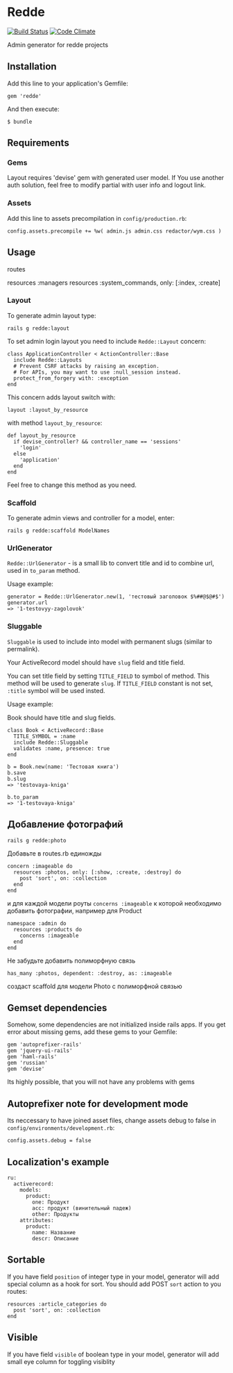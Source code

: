 # Redde
[![Build Status](https://secure.travis-ci.org/redde/redde.png)](http://travis-ci.org/redde/redde)
[![Code Climate](https://codeclimate.com/github/redde/redde.png)](https://codeclimate.com/github/redde/redde)

Admin generator for redde projects

## Installation

Add this line to your application's Gemfile:

    gem 'redde'

And then execute:

    $ bundle

## Requirements

### Gems

Layout requires 'devise' gem with generated user model. If You use another auth solution, feel free to modify partial with user info and logout link.

### Assets

Add this line to assets precompilation in `config/production.rb`:

    config.assets.precompile += %w( admin.js admin.css redactor/wym.css )

## Usage

routes

resources :managers
resources :system_commands, only: [:index, :create]

### Layout

To generate admin layout type:

    rails g redde:layout

To set admin login layout you need to include `Redde::Layout` concern:

    class ApplicationController < ActionController::Base
      include Redde::Layouts
      # Prevent CSRF attacks by raising an exception.
      # For APIs, you may want to use :null_session instead.
      protect_from_forgery with: :exception
    end

This concern adds layout switch with:

    layout :layout_by_resource

with method `layout_by_resource`:

    def layout_by_resource
      if devise_controller? && controller_name == 'sessions'
        'login'
      else
        'application'
      end
    end

Feel free to change this method as you need.

### Scaffold

To generate admin views and controller for a model, enter:

    rails g redde:scaffold ModelNames

### UrlGenerator

`Redde::UrlGenerator` - is a small lib to convert title and id to combine url, used in `to_param` method.

Usage example:

    generator = Redde::UrlGenerator.new(1, 'тестовый заголовок $%##@$@#$')
    generator.url
    => '1-testovyy-zagolovok'

### Sluggable

`Sluggable` is used to include into model with permanent slugs (similar to permalink).

Your ActiveRecord model should have `slug` field and title field.

You can set title field by setting `TITLE_FIELD` to symbol of method. This method will be used to generate `slug`.
If `TITLE_FIELD` constant is not set, `:title` symbol will be used insted.

Usage example:

Book should have title and slug fields.

    class Book < ActiveRecord::Base
      TITLE_SYMBOL = :name
      include Redde::Sluggable
      validates :name, presence: true
    end

    b = Book.new(name: 'Тестовая книга')
    b.save
    b.slug
    => 'testovaya-kniga'

    b.to_param
    => '1-testovaya-kniga'

## Добавление фотографий

    rails g redde:photo

Добавьте в routes.rb единожды

    concern :imageable do
      resources :photos, only: [:show, :create, :destroy] do
        post 'sort', on: :collection
      end
    end

и для каждой модели роуты `concerns :imageable` к которой необходимо добавить фотографии, например для Product

    namespace :admin do
      resources :products do
        concerns :imageable
      end
    end

Не забудьте добавить полиморфную связь

    has_many :photos, dependent: :destroy, as: :imageable

создаст scaffold для модели Photo с полиморфной связью

## Gemset dependenсies

Somehow, some dependencies are not initialized inside rails apps. If you get error about missing gems, add these gems to your Gemfile:

    gem 'autoprefixer-rails'
    gem 'jquery-ui-rails'
    gem 'haml-rails'
    gem 'russian'
    gem 'devise'

Its highly possible, that you will not have any problems with gems

## Autoprefixer note for development mode

Its neccessary to have joined asset files, change assets debug to false in `config/environments/development.rb`:

    config.assets.debug = false

## Localization's example

    ru:
      activerecord:
        models:
          product:
            one: Продукт
            acc: продукт (винительный падеж)
            other: Продукты
        attributes:
          product:
            name: Название
            descr: Описание

## Sortable

If you have field `position` of integer type in your model, generator will add special column as a hook for sort.
You should add POST `sort` action to you routes:

    resources :article_categories do
      post 'sort', on: :collection
    end

## Visible

If you have field `visible` of boolean type in your model, generator will add small eye column for toggling visiblity

